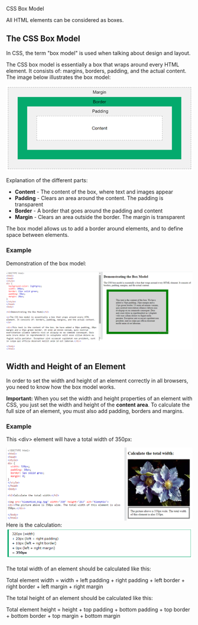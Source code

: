 CSS Box Model

All HTML elements can be considered as boxes.

## **The CSS Box Model**

In CSS, the term "box model" is used when talking about design and layout.

The CSS box model is essentially a box that wraps around every HTML element. It consists of: margins, borders, padding, and the actual content. The image below illustrates the box model:

![](media/4d3370803540e1c4ee39a1497049f6df.png)

Explanation of the different parts:

-   **Content** - The content of the box, where text and images appear
-   **Padding** - Clears an area around the content. The padding is transparent
-   **Border** - A border that goes around the padding and content
-   **Margin** - Clears an area outside the border. The margin is transparent

The box model allows us to add a border around elements, and to define space between elements.

### **Example**

Demonstration of the box model:

![](media/b94bb5d0246832efcc143e98b30c4dc0.png)

## **Width and Height of an Element**

In order to set the width and height of an element correctly in all browsers, you need to know how the box model works.

**Important:** When you set the width and height properties of an element with CSS, you just set the width and height of the **content area**. To calculate the full size of an element, you must also add padding, borders and margins.

### **Example**

This \<div\> element will have a total width of 350px:

![](media/14f9de7da184916c867c1718d1c9ffd1.png)Here is the calculation:![](media/523b072a17fd4d4e8035745f31a1e71b.png)

The total width of an element should be calculated like this:

Total element width = width + left padding + right padding + left border + right border + left margin + right margin

The total height of an element should be calculated like this:

Total element height = height + top padding + bottom padding + top border + bottom border + top margin + bottom margin
